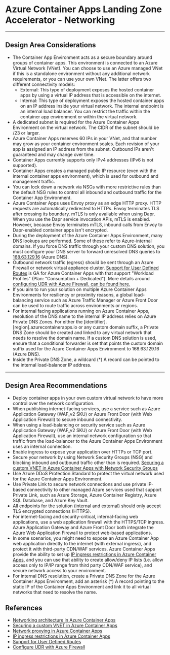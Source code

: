 # Azure Container Apps Landing Zone Accelerator - Networking

---
## Design Area Considerations

* The Container App Environment acts as a secure boundary around groups of container apps. This environment is connected to an Azure Virtual Network (VNet). You can choose to use an Azure managed VNet if this is a standalone environment without any additional network requirements, or you can use your own VNet. The latter offers two different connectivity models:
  * External: This type of deployment exposes the hosted container apps by using a virtual IP address that is accessible on the internet. 
  * Internal: This type of deployment exposes the hosted container apps on an IP address inside your virtual network. The internal endpoint is an internal load balancer. You can restrict the traffic within the container app environment or within the virtual network.
* A dedicated subnet is required for the Azure Container Apps Environment on the virtual network. The CIDR of the subnet should be /23 or larger.
* Azure Container Apps reserves 60 IPs in your VNet, and that number may grow as your container environment scales. Each revision of your app is assigned an IP address from the subnet. Outbound IPs aren't guaranteed and may change over time.
* Container Apps currently supports only IPv4 addresses (IPv6 is not supported).
* Container Apps creates a managed public IP resource (even with the internal container apps environment), which is used for outbound and management traffic. 
* You can lock down a network via NSGs with more restrictive rules than the default NSG rules to control all inbound and outbound traffic for the Container App Environment.
* Azure Container Apps uses Envoy proxy as an edge HTTP proxy. HTTP requests are automatically redirected to HTTPs. Envoy terminates TLS after crossing its boundary. mTLS is only available when using Dapr. When you use the Dapr service invocation APIs, mTLS is enabled. However, because Envoy terminates mTLS, inbound calls from Envoy to Dapr-enabled container apps isn't encrypted.
* During the deployment of the Azure Container Apps Environment, many DNS lookups are performed. Some of these refer to Azure-internal domains. If you force DNS traffic through your custom DNS solution, you must configure your DNS server to forward unresolved DNS queries to [168.63.129.16](https://learn.microsoft.com/azure/virtual-network/what-is-ip-address-168-63-129-16) (Azure DNS).
* Outbound network traffic (egress) should be sent through an Azure Firewall or network virtual appliance cluster. [Support for User Defined Routes](https://learn.microsoft.com/azure/container-apps/user-defined-routes) is GA for Azure Container Apps with that support "Workload Profiles" (Plan: "Consumption + Dedicated"). More details around [configuring UDR with Azure Firewall, can be found here.](https://learn.microsoft.comazure/container-apps/networking?tabs=azure-cli#configuring-udr-with-azure-firewall)
* If you aim to run your solution on multiple Azure Container Apps Environments for resiliency or proximity reasons, a global load-balancing service such as Azure Traffic Manager or Azure Front Door can be used to route traffic across environments or regions.
* For internal facing applications running on Azure Container Apps, resolution of the DNS name to the internal IP address relies on Azure Private DNS Zones. For either the [identifier].[region].azurecontainerapps.io or any custom domain suffix, a Private DNS Zone should be created and linked to any virtual network that needs to resolve the domain name. If a custom DNS solution is used, ensure that a conditional forwarder is set that points the custom domain suffix used for the Azure Container Apps Environment to 168.63.129.16 (Azure DNS).
* Inside the Private DNS Zone, a wildcard (*) A record can be pointed to the internal load-balancer IP address. 
  
---
## Design Area Recommendations
  
* Deploy container apps in your own custom virtual network to have more control over the network configuration.
* When publishing internet-facing services, use a service such as Azure Application Gateway (WAF_v2 SKU) or Azure Front Door (with Web Application Firewall) to secure inbound connectivity.
* When using a load-balancing or security service such as Azure Application Gateway (WAF_v2 SKU) or Azure Front Door (with Web Application Firewall), use an internal network configuration so that traffic from the load-balancer to the Azure Container Apps Environment uses an internal connection. 
* Enable ingress to expose your application over HTTPs or TCP port.
* Secure your network by using Network Security Groups (NSG) and blocking inbound and outbound traffic other than is required. [Securing a custom VNET in Azure Container Apps with Network Security Groups](https://learn.microsoft.com/azure/container-apps/firewall-integration)
* Use Azure DDoS Protection Standard to protect the virtual network used for the Azure Container Apps Environment.
* Use Private Link to secure network connections and use private IP-based connectivity to other managed Azure services used that support Private Link, such as Azure Storage, Azure Container Registry, Azure SQL Database, and Azure Key Vault.
* All endpoints for the solution (internal and external) should only accept TLS encrypted connections (HTTPS).
* For internet-facing and security-critical, internal-facing web applications, use a web application firewall with the HTTPS/TCP ingress. Azure Application Gateway and Azure Front Door both integrate the Azure Web Application Firewall to protect web-based applications.
* In some scenarios, you might need to expose an Azure Container App web application directly to the internet (with external ingress), and protect it with third-party CDN/WAF services. Azure Container Apps provide the ability to set up [IP ingress restrictions in Azure Container Apps](https://learn.microsoft.com/azure/container-apps/ip-restrictions), and you can use that ability to create allow/deny IP lists (i.e. allow access only to IP/IP range from third party CDN/WAF service), and secure network access to your environment. 
* For internal DNS resolution, create a Private DNS Zone for the Azure Container Apps Environment, add an asterisk (*) A record pointing to the static IP of the Container Apps Environment and link it to all virtual networks that need to resolve the name. 
   
## References

- [Networking architecture in Azure Container Apps](https://learn.microsoft.com/azure/container-apps/networking)
- [Securing a custom VNET in Azure Container Apps](https://learn.microsoft.com/azure/container-apps/firewall-integration)
- [Network proxying in Azure Container Apps](https://learn.microsoft.com/azure/container-apps/network-proxy)
- [IP ingress restrictions in Azure Container Apps](https://learn.microsoft.com/azure/container-apps/ip-restrictions)
- [Support for User Defined Routes](https://learn.microsoft.com/azure/container-apps/user-defined-routes)
- [Configure UDR with Azure Firewall](https://learn.microsoft.comazure/container-apps/networking?tabs=azure-cli#configuring-udr-with-azure-firewall)